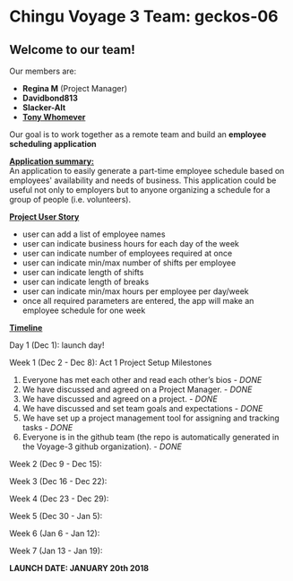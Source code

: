 # Chingu Voyage 3 Team:  geckos-06

## Welcome to our team!

Our members are:

  * **Regina M** (Project Manager)
  * **Davidbond813**  
  * **Slacker-Alt**
  * [**Tony Whomever**](https://github.com/Soupedenuit)
 
 Our goal is to work together as a remote team and build an **employee scheduling application**
 
 <ins>**Application summary:**</ins><br />
 An application to easily generate a part-time employee schedule based on employees' availability and needs of business.
 This application could be useful not only to employers but to anyone organizing a schedule for a group of people (i.e. volunteers).
 
 <ins>**Project User Story**</ins>
 * user can add a list of employee names
 * user can indicate business hours for each day of the week
 * user can indicate number of employees required at once
 * user can indicate min/max number of shifts per employee
 * user can indicate length of shifts
 * user can indicate length of breaks
 * user can indicate min/max hours per employee per day/week
 * once all required parameters are entered, the app will make an employee schedule for one week
 
  
 <ins>**Timeline**</ins>
 
  Day 1 (Dec 1):  launch day!<br />
  
  Week 1 (Dec 2 - Dec 8): Act 1 Project Setup Milestones
  
  1. Everyone has met each other and read each other’s bios - *DONE*
  2. We have discussed and agreed on a Project Manager. - *DONE*
  3. We have discussed and agreed on a project. - *DONE*
  4. We have discussed and set team goals and expectations - *DONE*
  5. We have set up a project management tool for assigning and tracking tasks - *DONE*
  6. Everyone is in the github team (the repo is automatically generated in the Voyage-3 github organization). - *DONE*
    
  Week 2 (Dec 9 - Dec 15):<br />
  
  Week 3 (Dec 16 - Dec 22):<br />
  
  Week 4 (Dec 23 - Dec 29):<br />
  
  Week 5 (Dec 30 - Jan 5):<br />
  
  Week 6 (Jan 6 - Jan 12):<br />
  
  Week 7 (Jan 13 - Jan 19):<br />
  
  **LAUNCH DATE: JANUARY 20th 2018**
  
